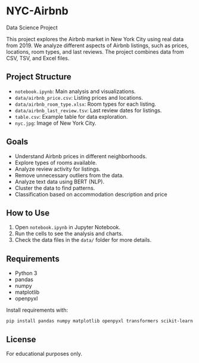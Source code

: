 # NYC-Airbnb

Data Science Project

This project explores the Airbnb market in New York City using real data from 2019. We analyze different aspects of Airbnb listings, such as prices, locations, room types, and last reviews. The project combines data from CSV, TSV, and Excel files.

## Project Structure

- `notebook.ipynb`: Main analysis and visualizations.
- `data/airbnb_price.csv`: Listing prices and locations.
- `data/airbnb_room_type.xlsx`: Room types for each listing.
- `data/airbnb_last_review.tsv`: Last review dates for listings.
- `table.csv`: Example table for data exploration.
- `nyc.jpg`: Image of New York City.

## Goals

- Understand Airbnb prices in different neighborhoods.
- Explore types of rooms available.
- Analyze review activity for listings.
- Remove unnecessary outliers from the data.
- Analyze text data using BERT (NLP).
- Cluster the data to find patterns.
- Classification based on accommodation description and price

## How to Use

1. Open `notebook.ipynb` in Jupyter Notebook.
2. Run the cells to see the analysis and charts.
3. Check the data files in the `data/` folder for more details.

## Requirements

- Python 3
- pandas
- numpy
- matplotlib
- openpyxl

Install requirements with:

```
pip install pandas numpy matplotlib openpyxl transformers scikit-learn
```

## License

For educational purposes only.
